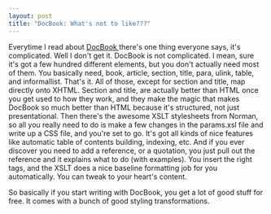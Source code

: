```yaml
---
layout: post
title: "DocBook: What's not to like???"
---
```

<p>Everytime I read about <a href="http://www.docbook.org/tdg/en/html/docbook.html">DocBook </a>there's one thing everyone says, it's complicated. Well I don't get it. DocBook is not complicated. I mean, sure it's got a few hundred different elements, but you don't actually need most of them. You basically need, book, article, section, title, para, ulink, table, and informallist. That's it. All of those, except for section and title, map directly onto XHTML. Section and title, are actually better than HTML once you get used to how they work, and they make the magic that makes DocBook so much better than HTML because it's structured, not just presentational. Then there's the awesome XSLT stylesheets from Norman, so all you really need to do is make a few changes in the params.xsl file and write up a CSS file, and you're set to go. It's got all kinds of nice features like automatic table of contents building, indexing, etc. And if you ever discover you need to add a reference, or a quotation, you just pull out the reference and it explains what to do (with examples). You insert the right tags, and the XSLT does a nice baseline formatting job for you automatically. You can tweak to your heart's content. </p><p>So basically if you start writing with DocBook, you get a lot of good stuff for free. It comes with a bunch of good styling transformations. </p>
